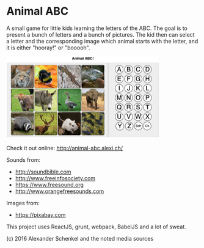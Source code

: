 Animal ABC
===========

A small game for little kids learning the letters of the ABC. The goal is to present
a bunch of letters and a bunch of pictures. The kid then can select a letter and the corresponding
image which animal starts with the letter, and it is either "hooray!" or "booooh".

![Screenshot](screen1.png)

Check it out online: http://animal-abc.alexi.ch/

Sounds from:
  - http://soundbible.com
  - http://www.freeinfosociety.com
  - https://www.freesound.org
  - http://www.orangefreesounds.com

Images from:
  - https://pixabay.com


This project uses ReactJS, grunt, webpack, BabelJS and a lot of sweat.

(c) 2016 Alexander Schenkel and the noted media sources
